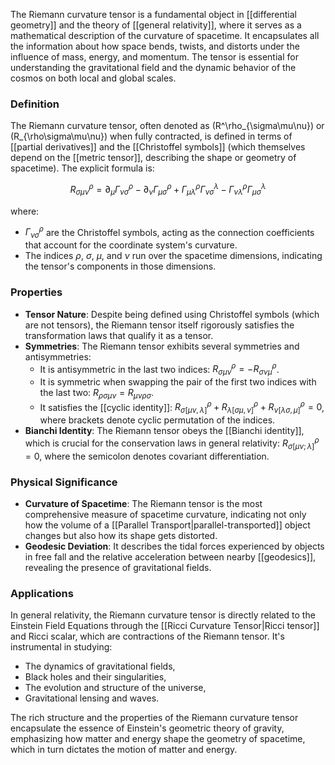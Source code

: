 The Riemann curvature tensor is a fundamental object in [[differential geometry]] and the theory of [[general relativity]], where it serves as a mathematical description of the curvature of spacetime. It encapsulates all the information about how space bends, twists, and distorts under the influence of mass, energy, and momentum. The tensor is essential for understanding the gravitational field and the dynamic behavior of the cosmos on both local and global scales.

### Definition

The Riemann curvature tensor, often denoted as \(R^\rho_{\sigma\mu\nu}\) or \(R_{\rho\sigma\mu\nu}\) when fully contracted, is defined in terms of [[partial derivatives]] and the [[Christoffel symbols]] (which themselves depend on the [[metric tensor]], describing the shape or geometry of spacetime). The explicit formula is:

$$ R^\rho_{\sigma\mu\nu} = \partial_\mu \Gamma^\rho_{\nu\sigma} - \partial_\nu \Gamma^\rho_{\mu\sigma} + \Gamma^\rho_{\mu\lambda}\Gamma^\lambda_{\nu\sigma} - \Gamma^\rho_{\nu\lambda}\Gamma^\lambda_{\mu\sigma} $$

where:

- $\Gamma^\rho_{\nu\sigma}$ are the Christoffel symbols, acting as the connection coefficients that account for the coordinate system's curvature.
- The indices $\rho$, $\sigma$, $\mu$, and $\nu$ run over the spacetime dimensions, indicating the tensor's components in those dimensions.

### Properties

- **Tensor Nature**: Despite being defined using Christoffel symbols (which are not tensors), the Riemann tensor itself rigorously satisfies the transformation laws that qualify it as a tensor.
- **Symmetries**: The Riemann tensor exhibits several symmetries and antisymmetries:
  - It is antisymmetric in the last two indices: $R^\rho_{\sigma\mu\nu} = -R^\rho_{\sigma\nu\mu}$.
  - It is symmetric when swapping the pair of the first two indices with the last two: $R_{\rho\sigma\mu\nu} = R_{\mu\nu\rho\sigma}$.
  - It satisfies the [[cyclic identity]]: $R^\rho_{\sigma[\mu\nu,\lambda]} + R^\rho_{\lambda[\sigma\mu,\nu]} + R^\rho_{\nu[\lambda\sigma,\mu]} = 0$, where brackets denote cyclic permutation of the indices.
- **Bianchi Identity**: The Riemann tensor obeys the [[Bianchi identity]], which is crucial for the conservation laws in general relativity: $R^\rho_{\sigma[\mu\nu;\lambda]} = 0$, where the semicolon denotes covariant differentiation.

### Physical Significance

- **Curvature of Spacetime**: The Riemann tensor is the most comprehensive measure of spacetime curvature, indicating not only how the volume of a [[Parallel Transport|parallel-transported]] object changes but also how its shape gets distorted.
- **Geodesic Deviation**: It describes the tidal forces experienced by objects in free fall and the relative acceleration between nearby [[geodesics]], revealing the presence of gravitational fields.

### Applications

In general relativity, the Riemann curvature tensor is directly related to the Einstein Field Equations through the [[Ricci Curvature Tensor|Ricci tensor]] and Ricci scalar, which are contractions of the Riemann tensor. It's instrumental in studying:

- The dynamics of gravitational fields,
- Black holes and their singularities,
- The evolution and structure of the universe,
- Gravitational lensing and waves.

The rich structure and the properties of the Riemann curvature tensor encapsulate the essence of Einstein's geometric theory of gravity, emphasizing how matter and energy shape the geometry of spacetime, which in turn dictates the motion of matter and energy.